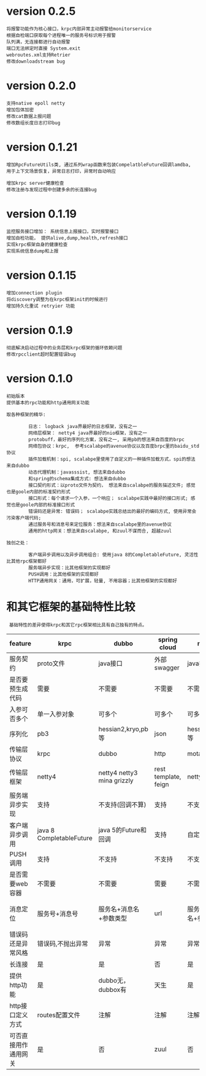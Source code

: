 
# version 0.2.5

	将报警功能作为核心接口，krpc内部异常主动报警给monitorservice
	根据自检端口获取每个进程唯一的服务号标识用于报警
	队列满，无连接都进行自动报警
	端口无法绑定时直接 System.exit
	webroutes.xml支持Retrier
    修改downloadstream bug
	
# version 0.2.0

    支持native epoll netty
	增加包体加密
	修改cat数据上报问题
	修改数组长度日志打印bug
	
# version 0.1.21

    增加RpcFutureUtils类, 通过系列wrap函数来包装CompelatbleFuture回调lamdba,
    用于上下文场景恢复，异常日志打印，异常时自动响应

    增加krpc server健康检查
    修改注册与发现过程中创建多余的长连接bug

# version 0.1.19

    监控服务接口增加： 系统信息上报接口，实时报警接口
    增加自检功能， 提供alive,dump,health,refresh接口
    实现krpc框架自身的健康检查
    实现系统信息dump和上报

# version 0.1.15

    增加connection plugin
    将discovery调整为在krpc框架init的时候进行
    增加持久化重试 retryier 功能

# version 0.1.9

    彻底解决启动过程中的业务层和krpc框架的循环依赖问题
    修改rpcclient超时配置错误bug

# version 0.1.0

    初始版本
    提供基本的rpc功能和http通用网关功能
    
    取各种框架的精华:

			日志： logback java界最好的日志框架，没有之一
			网络层框架： netty4 java界最好的nio框架，没有之一
			protobuff，最好的序列化方案，没有之一, 采用pb的想法来自百度的brpc
			网络包协议：krpc,  参考scalabpe的avenue协议以及百度brpc里的baidu_std协议
			插件加载机制：spi, scalabpe里使用了自定义的一种插件加载方式，spi的想法来自dubbo
			动态代理机制：javasssist, 想法来自dubbo
			和spring的schema集成方式: 想法来自dubbo
			接口契约形式：以proto文件为契约， 想法来自scalabpe的服务描述文件; 感觉也是goole内部的标准契约形式
			接口形式：每个请求一个入参，一个响应； scalabpe实践中最好的接口形式; 感觉也是goole内部的标准接口形式
			错误码还是异常: 错误码； scalabpe实践总结出的最好的编码方式, 使用异常会污染客户端代码; 
			通过服务号和消息号来定位服务：想法来自scalabpe里的avenue协议
			通用的http网关：想法来自scalabpe, 和zuul不谋而合, 超越zuul

    独创之处：
		  
			客户端异步调用以及异步调用组合: 使用java 8的CompletableFuture, 灵活性比其他rpc框架都好
			服务端异步实现：比其他框架的实现都好
			PUSH调用：比其他框架的实现都好
			HTTP通用网关：通用，可扩展，轻量, 不用容器；比其他框架的实现都好

# 和其它框架的基础特性比较

     基础特性的差异使得krpc和其它rpc框架相比具有自己独有的特点。

| feature | krpc | dubbo  |  spring cloud | motan | grpc |  
| ------- | ---- | ------------ |  ------------ | ----- |  ---- |  
| 服务契约 | proto文件 | java接口 | 外部swagger | java接口 | proto文件 | 
| 是否要预生成代码  | 需要 |  不需要 | 不需要 | 不需要 | 需要  |    
| 入参可否多个 | 单一入参对象 | 可多个 | 可多个 | 可多个 | 单一入参对象 |  
| 序列化  | pb3  |   hessian2,kryo,pb等 | json | hession2,pb等 | pb3 | 
| 传输层协议  | krpc  | dubbo | http | motan2 | http2 |     
| 传输层框架  | netty4  | netty4 netty3 mina grizzly | rest template, feign | netty4,netty3 | netty4 |    
| 服务端异步实现  | 支持 | 不支持(回调不算) | 支持 | 不支持 | 支持 |       
| 客户端异步调用  | java 8 CompletableFuture  | java 5的Future和回调 | 支持 | 自定义Future | 自定义Future和回调 |       
| PUSH调用  | 支持 | 不支持 | 不支持 | 不支持 | 支持 |       
| 是否需要web容器  | 不需要 |    不需要 | 需要 | 不需要 | 不需要 |     
| 消息定位  | 服务号+消息号| 服务名+消息名+参数类型 | url | 服务名+消息名+参数类型 | 服务名+消息名 |  
| 错误码还是异常风格  | 错误码,不抛出异常 | 异常 | 异常 | 异常 | 异常 | 
| 长连接  | 是 | 是 | 否 | 是 | 是 | 是 |      
| 提供http功能  | 是 |  dubbo无，dubbox有 | 天生 | 是 | 天生 |    
| http接口定义方式  | routes配置文件 |  注解 | 注解 | 注解 | ? |      
| 可否直接用作通用网关  | 是 |   否 | zuul | 否 |  否 | 
